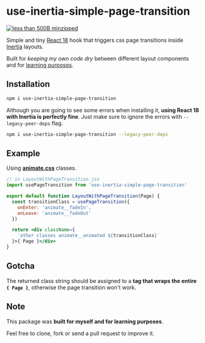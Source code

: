 # use-inertia-simple-page-transition
[![less than 500B minzipped](https://badgen.net/bundlephobia/minzip/use-inertia-simple-page-transition)](https://bundlephobia.com/package/use-inertia-simple-page-transition)

Simple and tiny [React 18](https://reactjs.org) hook that triggers css page transitions inside [Inertia](https://inertiajs.com) layouts. 

Built for *keeping my own code dry* between different layout components and for [learning purposes](https://laracasts.com/discuss/channels/inertia/how-to-achieve-page-transitions-with-inertiareact).

## Installation 
```bash
npm i use-inertia-simple-page-transition
```

Although you are going to see some errors when installing it, **using React 18 with Inertia is perfectly fine**. 
Just make sure to ignore the errors with `--legacy-peer-deps` flag.

```bash
npm i use-inertia-simple-page-transition --legacy-peer-deps
```

## Example 

Using **[animate.css](https://animate.style/)** classes.

```jsx
// in LayoutWithPageTransition.jsx
import usePageTransition from 'use-inertia-simple-page-transition'

export default function LayoutWithPageTransition(Page) {
  const transitionClass = usePageTransition({
    onEnter: 'animate__fadeIn',
    onLeave: 'animate__fadeOut'
  })

  return <div className={
    `other classes animate__animated ${transitionClass}`
  }>{ Page }</div>
}
```

## Gotcha

The returned class string should be assigned to a **tag that wraps the entire `{ Page }`**, otherwise the page transition won't work.

## Note

This package was **built for myself and for learning purposes**. 

Feel free to clone, fork or send a pull request to improve it.
